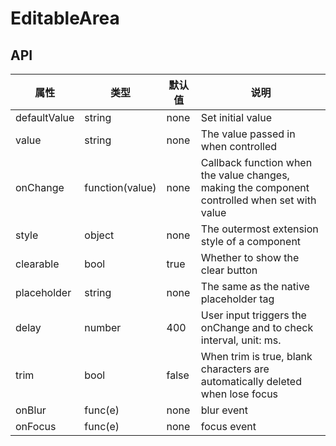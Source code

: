 # EditableArea

<example />

## API

| 属性 | 类型 | 默认值 | 说明 |
| --- | --- | --- | --- |
| defaultValue | string | none | Set initial value |
| value | string | none | The value passed in when controlled |
| onChange | function(value) | none | Callback function when the value changes, making the component controlled when set with value |
| style | object | none | The outermost extension style of a component |
| clearable | bool | true | Whether to show the clear button |
| placeholder | string | none | The same as the native placeholder tag |
| delay | number | 400 | User input triggers the onChange and to check interval, unit: ms. |
| trim | bool | false | When trim is true, blank characters are automatically deleted when lose focus |
| onBlur | func(e) | none | blur event |
| onFocus | func(e) | none | focus event |